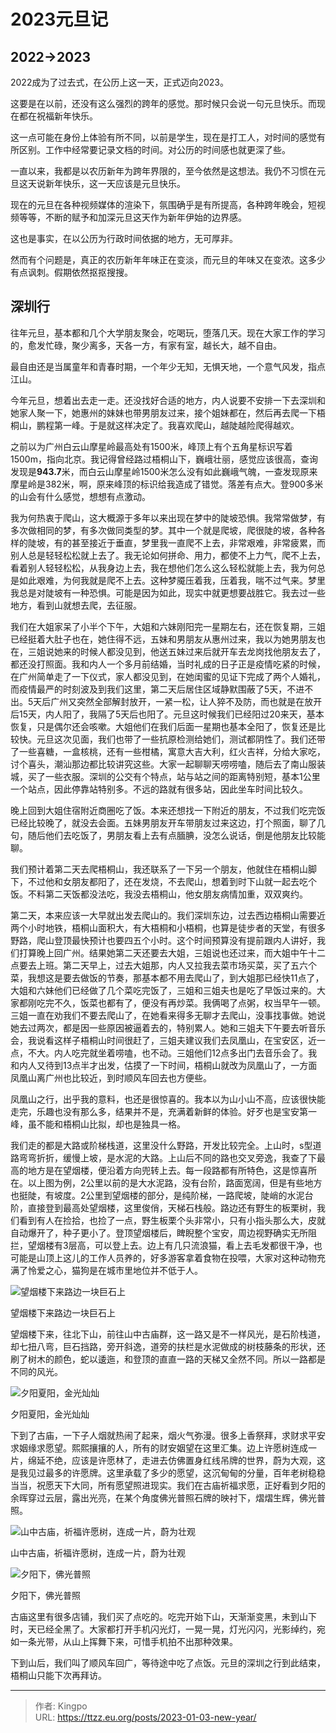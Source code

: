 # 2023元旦记


<!--more-->
## 2022→2023

2022成为了过去式，在公历上这一天，正式迈向2023。

这要是在以前，还没有这么强烈的跨年的感觉。那时候只会说一句元旦快乐。而现在都在祝福新年快乐。

这一点可能在身份上体验有所不同，以前是学生，现在是打工人，对时间的感觉有所区别。工作中经常要记录文档的时间。对公历的时间感也就更深了些。

一直以来，我都是以农历新年为跨年界限的，至今依然是这想法。我仍不习惯在元旦这天说新年快乐，这一天应该是元旦快乐。

现在的元旦在各种视频媒体的渲染下，氛围确乎是有所提高，各种跨年晚会，短视频等等，不断的赋予和加深元旦这天作为新年伊始的边界感。

这也是事实，在以公历为行政时间依据的地方，无可厚非。

然而有个问题是，真正的农历新年年味正在变淡，而元旦的年味又在变浓。这多少有点讽刺。假期依然抠抠搜搜。

## 深圳行

往年元旦，基本都和几个大学朋友聚会，吃喝玩，堕落几天。现在大家工作的学习的，愈发忙碌，聚少离多，天各一方，有家有室，越长大，越不自由。

最自由还是当属童年和青春时期，一个年少无知，无惧天地，一个意气风发，指点江山。

今年元旦，想着出去走一走。还没找好合适的地方，内人说要不安排一下去深圳和她家人聚一下，她惠州的妹妹也带男朋友过来，接个姐妹都在，然后再去爬一下梧桐山，鹏程第一峰。于是就这样决定了。我喜欢爬山，越陡越险爬得越欢。

之前以为广州白云山摩星岭最高处有1500米，峰顶上有个五角星标识写着1500m，指向北京。我记得曾经路过梧桐山下，巍峨壮丽，感觉应该很高，查询发现是**943.7**米，而白云山摩星岭1500米怎么没有如此巍峨气魄，一查发现原来摩星岭是382米，啊，原来峰顶的标识给我造成了错觉。落差有点大。登900多米的山会有什么感觉，想想有点激动。

我为何热衷于爬山，这大概源于多年以来出现在梦中的陡坡恐惧。我常常做梦，有多次做相同的梦，有多次做同类型的梦。其中一个就是爬坡，爬很陡的坡，各种各样的陡坡，有的甚至接近于垂直，梦里我一直爬不上去，非常艰难，非常疲累，而别人总是轻轻松松就上去了。我无论如何拼命、用力，都使不上力气，爬不上去，看着别人轻轻松松，从我身边上去，我在想他们怎么这么轻松就能上去，我为何总是如此艰难，为何我就是爬不上去。这种梦魇压着我，压着我，喘不过气来。梦里我总是对陡坡有一种恐惧。可能是因为如此，现实中就更想要战胜它。我去过一些地方，看到山就想去爬，去征服。

我们在大姐家呆了小半个下午，大姐和六妹刚阳完一星期左右，还在恢复期，三姐已经挺着大肚子也在，她住得不远，五妹和男朋友从惠州过来，我以为她男朋友也在，三姐说她来的时候人都没见到，他送五妹过来后就开车去龙岗找他朋友去了，都还没打照面。我和内人一个多月前结婚，当时礼成的日子正是疫情吃紧的时候，在广州简单走了一下仪式，家人都没见到，在她闺蜜的见证下完成了两个人婚礼，而疫情最严的时刻波及到我们这里，第二天后居住区域静默围蔽了5天，不进不出。5天后广州又突然全部解封放开，一紧一松，让人猝不及防，而也就是在放开后15天，内人阳了，我隔了5天后也阳了。元旦这时候我们已经阳过20来天，基本恢复，只是偶尔还会咳嗽。大姐他们在我们后面一星期也基本全阳了，恢复还是比较快。元旦这次见面，我们也带了一些抗原检测给她们，测试都阴性了。我们还带了一些喜糖，一盒核桃，还有一些柑橘，寓意大吉大利，红火吉祥，分给大家吃，讨个喜头，潮汕那边都比较讲究这些。大家一起聊聊天唠唠嗑，随后去了南山服装城，买了一些衣服。深圳的公交有个特点，站与站之间的距离特别短，基本1公里一个站点，因此停靠站特别多。不远的路就有很多站，因此坐车时间比较久。

晚上回到大姐住宿附近商圈吃了饭。本来还想找一下附近的朋友，不过我们吃完饭已经比较晚了，就没去会面。五妹男朋友开车带朋友过来这边，打个照面，聊了几句，随后他们去吃饭了，男朋友看上去有点腼腆，没怎么说话，倒是他朋友比较能聊。

我们预计着第二天去爬梧桐山，我还联系了一下另一个朋友，他就住在梧桐山脚下，不过他和女朋友都阳了，还在发烧，不去爬山，想着到时下山就一起去吃个饭。不料第二天饭都没法吃，我没去梧桐山，他女朋友病情加重，双双爽约。

第二天，本来应该一大早就出发去爬山的。我们深圳东边，过去西边梧桐山需要近两个小时地铁，梧桐山面积大，有大梧桐和小梧桐，也算是徒步者的天堂，有很多野路，爬山登顶最快预计也要四五个小时。这个时间预算没有提前跟内人讲好，我们打算晚上回广州。结果她第二天还要去大姐，三姐说也还过来，而大姐中午十二点要去上班。第二天早上，过去大姐那，内人又拉我去菜市场买菜，买了五六个菜，我想这是要去做饭的节奏，那基本都不用去爬山了，到大姐那已经快11点了，大姐和六妹他们已经做了几个菜吃完饭了，三姐和三姐夫也是吃了早饭过来的。大家都刚吃完不久，饭菜也都有了，便没有再炒菜。我俩喝了点粥，权当早午一顿。三姐一直在劝我们不要去爬山了，在她看来得多无聊才去爬山，没事找事做。她说她去过两次，都是因一些原因被逼着去的，特别累人。她和三姐夫下午要去听音乐会，我说看这样子梧桐山时间很赶了，三姐夫建议我们去凤凰山，在宝安区，近一点，不大。内人吃完就坐着唠嗑，也不动。三姐他们12点多出门去音乐会了。我和内人又待到13点半才出发，估摸了一下时间，梧桐山就改为凤凰山了，一方面凤凰山离广州也比较近，到时顺风车回去也方便些。

凤凰山之行，出乎我的意料，也还是很惊喜的。我本以为山小山不高，应该很快能走完，乐趣也没有那么多，结果并不是，充满着新鲜的体验。好歹也是宝安第一峰，虽不能和梧桐山比拟，却也是独具一格。

我们走的都是大路或阶梯栈道，这里没什么野路，开发比较完全。上山时，s型道路弯弯折折，缓慢上坡，是水泥的大路。上山后不同的路也交叉旁逸，我查了下最高的地方是在望烟楼，便沿着方向兜转上去。每一段路都有所特色，这是惊喜所在。以上图为例，2公里以前的是大水泥路，没有台阶，路面宽阔，但是有些地方也挺陡，有坡度。2公里到望烟楼的部分，是纯阶梯，一路爬坡，陡峭的水泥台阶，直接登到最高处望烟楼，这里俊俏，天梯石栈般。路边还有野生的板栗树，我们看到有人在捡拾，也捡了一点，野生板栗个头非常小，只有小指头那么大，皮就自动爆开了，种子更小了。登顶望烟楼后，睥睨整个宝安，周边视野确实无所阻拦，望烟楼有3层高，可以登上去。边上有几只流浪猫，看上去毛发都很干净，也可能是山顶上这儿的工作人员养的，好多游客拿着食物在投喂，大家对这种动物充满了怜爱之心，猫狗是在城市里地位并不低于人。

![望烟楼下来路边一块巨石上](https://s3-us-west-2.amazonaws.com/secure.notion-static.com/57377390-b1fb-4551-a754-c7b010b196d6/IMG_20230101_165217.jpg)

望烟楼下来路边一块巨石上

望烟楼下来，往北下山，前往山中古庙群，这一路又是不一样风光，是石阶栈道，却七扭八弯，巨石挡路，旁开斜逸，道旁的扶栏是水泥做成的树枝藤条的形状，还刷了树木的颜色，蛇以逶迤，和登顶的直直一路的天梯又全然不同。所以一路都是不同的风光。

![夕阳夏阳，金光灿灿](https://s3-us-west-2.amazonaws.com/secure.notion-static.com/8223bd28-b688-4dc7-ac71-e17db558cf9f/IMG_20230101_172444.jpg)

夕阳夏阳，金光灿灿

下到了古庙，一下子人烟就热闹了起来，烟火气弥漫。很多上香祭拜，求财求平安求姻缘求愿望。熙熙攘攘的人，所有的财安姻望在这里汇集。边上许愿树连成一片，绵延不绝，应该是许愿林了，走进去仿佛置身红线吊牌的世界，蔚为大观，这是我见过最多的许愿牌。这里承载了多少的愿望，这沉甸甸的分量，百年老树稳稳当当，祝愿天下大同，所有愿望照进现实。我们在古庙祈福求愿，正好看到夕阳的余晖穿过云层，露出光亮，在某个角度佛光普照石牌的映衬下，熠熠生辉，佛光普照。

![山中古庙，祈福许愿树，连成一片，蔚为壮观](https://s3-us-west-2.amazonaws.com/secure.notion-static.com/b3fd9f03-34ae-4667-8e38-e8f00129d3b1/IMG_20230101_172217.jpg)

山中古庙，祈福许愿树，连成一片，蔚为壮观

![夕阳下，佛光普照](https://s3-us-west-2.amazonaws.com/secure.notion-static.com/8348afa7-8612-4c35-ace1-0a3a39b4b734/9d4bcd9852b84da5e11c16ba2496268.jpg)

夕阳下，佛光普照

古庙这里有很多店铺，我们买了点吃的。吃完开始下山，天渐渐变黑，未到山下时，天已经全黑了。大家都打开手机闪光灯，一晃一晃，灯光闪闪，光影绰约，宛如一条光带，从山上挥舞下来，可惜手机拍不出那种效果。

下到山后，我们叫了顺风车回广，等待途中吃了点饭。元旦的深圳之行到此结束，梧桐山只能下次再拜访。

---

> 作者: Kingpo  
> URL: https://ttzz.eu.org/posts/2023-01-03-new-year/  

